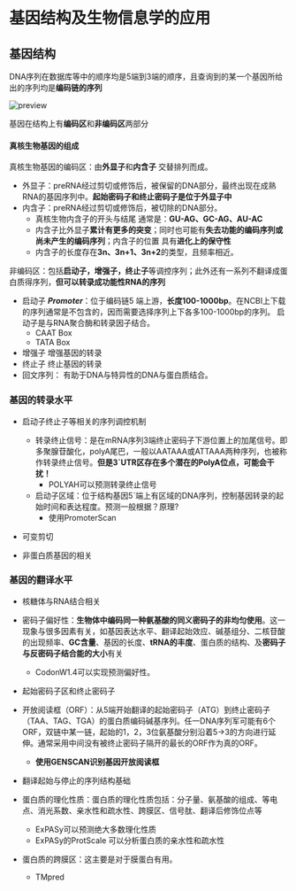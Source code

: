 # 基因结构及生物信息学的应用

##  基因结构

DNA序列在数据库等中的顺序均是5端到3端的顺序，且查询到的某一个基因所给出的序列均是**编码链的序列**

![preview](https://pic1.zhimg.com/v2-7f378f0ff6ca846e1f6043ce4b5b4bac_r.jpg)

基因在结构上有**编码区**和**非编码区**两部分

#### 真核生物基因的组成

真核生物基因的编码区：由**外显子**和**内含子** 交替排列而成。

- 外显子：preRNA经过剪切或修饰后，被保留的DNA部分，最终出现在成熟RNA的基因序列中。**起始密码子和终止密码子是位于外显子中**
- 内含子：preRNA经过剪切或修饰后，被切除的DNA部分。
  - 真核生物内含子的开头与结尾 通常是：**GU-AG、GC-AG、AU-AC**
  - 内含子比外显子**累计有更多的突变**；同时也可能有**失去功能的编码序列或尚未产生的编码序列**；内含子的位置 具有**进化上的保守性**
  - 内含子的长度存在**3n、3n+1、3n+2**的类型，且频率相近。



非编码区：包括**启动子，增强子，终止子**等调控序列；此外还有一系列不翻译成蛋白质得序列，**但可以转录成功能性RNA的序列**

- 启动子 ***Promoter***：位于编码链5 端上游，**长度100-1000bp**。在NCBI上下载的序列通常是不包含的，因而需要选择序列上下各多100-1000bp的序列。 启动子是与RNA聚合酶和转录因子结合。
  - CAAT Box
  - TATA Box
- 增强子 增强基因的转录
- 终止子 终止基因的转录
- 回文序列： 有助于DNA与特异性的DNA与蛋白质结合。

### 基因的转录水平

- 启动子终止子等相关的序列调控机制
  - 转录终止信号：是在mRNA序列3端终止密码子下游位置上的加尾信号。即 多聚腺苷酸化，polyA尾巴，一般以AATAAA或ATTAAA两种序列，也被称作转录终止信号。**但是3`UTR区存在多个潜在的PolyA位点，可能会干扰！**
    - POLYAH可以预测转录终止信号
  - 启动子区域：位于结构基因5`端上有区域的DNA序列，控制基因转录的起始时间和表达程度。预测一般根据？原理?
    - 使用PromoterScan
- 可变剪切



- 非蛋白质基因的相关

### 基因的翻译水平

- 核糖体与RNA结合相关
- 密码子偏好性：**生物体中编码同一种氨基酸的同义密码子的非均匀使用**。这一现象与很多因素有关，如基因表达水平、翻译起始效应、碱基组分、二核苷酸的出现频率、**GC含量**、基因的长度、**tRNA的丰度**、蛋白质的结构、及**密码子与反密码子结合能的大小**有关
  - CodonW1.4可以实现预测偏好性。
- 起始密码子区和终止密码子

- 开放阅读框（ORF）：从5端开始翻译的起始密码子（ATG）到终止密码子（TAA、TAG、TGA）的蛋白质编码碱基序列。任一DNA序列军可能有6个ORF，双链中某一链，起始的1，2，3位氨基酸分别沿着5->3的方向进行延伸。通常采用中间没有被终止密码子隔开的最长的ORF作为真的ORF。
  - **使用GENSCAN识别基因开放阅读框**

- 翻译起始与停止的序列结构基础
- 蛋白质的理化性质：蛋白质的理化性质包括：分子量、氨基酸的组成、等电点、消光系数、亲水性和疏水性、跨膜区、信号肽、翻译后修饰位点等
  - ExPASy可以预测绝大多数理化性质
  - ExPASy的ProtScale 可以分析蛋白质的亲水性和疏水性

- 蛋白质的跨膜区：这主要是对于膜蛋白有用。
  - TMpred
